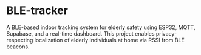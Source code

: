 # BLE-tracker
A BLE-based indoor tracking system for elderly safety using ESP32, MQTT, Supabase, and a real-time dashboard. This project enables privacy-respecting localization of elderly individuals at home via RSSI from BLE beacons.
